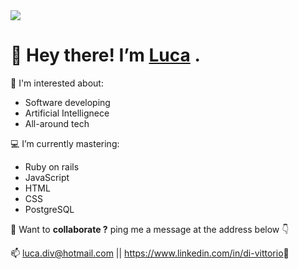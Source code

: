 <img src="https://media-exp1.licdn.com/dms/image/C5616AQFDNrxx0nsWVQ/profile-displaybackgroundimage-shrink_350_1400/0/1654635027310?e=1661385600&v=beta&t=7e8Tro1LS9udloh_a0yM0JcIYiIIw6WWcMU_LLlpk8Y">

<h1> 👋 Hey there! I’m <a href="https://luca-divit.github.io/profile/" target="_blank">Luca</a> .</h1>
<p> 👀 I'm interested about:</p>
<ul>
  <li>Software developing</li>
  <li>Artificial Intellignece</li>
  <li>All-around tech</li>
</ul>
<p> 💻 I’m currently mastering:</p>
<ul>
  <li>Ruby on rails</li>
  <li>JavaScript</li>
  <li>HTML</li>
  <li>CSS</li>
  <li>PostgreSQL</li>
</ul>  
<p> 🤝 Want to <strong>collaborate ?</strong> ping me a message at the address below 👇</p>
<p> 📫 <a href="mailto:luca.div@hotmail.com" target="_blank">luca.div@hotmail.com</a> || <a href="https://www.linkedin.com/in/di-vittorio" target="_blank">https://www.linkedin.com/in/di-vittorio</a>🔗</p>

<!---
Luca-Divit/Luca-Divit is a ✨ special ✨ repository because its `README.md` (this file) appears on your GitHub profile.
You can click the Preview link to take a look at your changes.
--->
